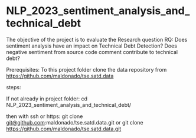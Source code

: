 # NLP_2023_sentiment_analysis_and_technical_debt
The objective of the project is to evaluate the Research question RQ: Does sentiment analysis have an impact on Technical Debt Detection? Does negative sentiment from source code comment contribute to technical debt?


Prerequisites:
To this project folder clone the data repository from https://github.com/maldonado/tse.satd.data

steps: 

If not already in project folder: cd NLP_2023_sentiment_analysis_and_technical_debt/

then with ssh or https: 
git clone git@github.com:maldonado/tse.satd.data.git
or
git clone https://github.com/maldonado/tse.satd.data.git 
